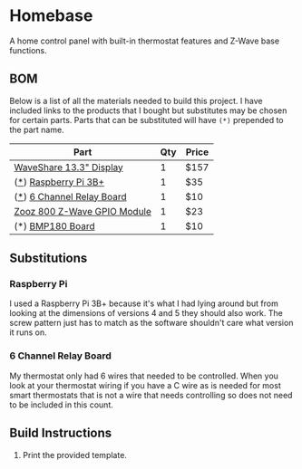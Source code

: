 # Homebase

A home control panel with built-in thermostat features and Z-Wave base
functions.

## BOM

Below is a list of all the materials needed to build this project. I have
included links to the products that I bought but substitutes may be chosen for
certain parts. Parts that can be substituted will have `(*)` prepended to the
part name.

| Part                                                                                                 | Qty | Price |
| ---------------------------------------------------------------------------------------------------- | --- | ----- |
| [WaveShare 13.3" Display](https://www.waveshare.com/13.3inch-dsi-lcd.htm)                            | 1   | $157  |
| ([\*](#raspberry-pi)) [Raspberry Pi 3B+](https://www.pishop.us/product/raspberry-pi-3-model-b-plus/) | 1   | $35   |
| ([\*](#6-channel-relay-board)) [6 Channel Relay Board](https://a.co/d/0NnzUo6)                       | 1   | $10   |
| [Zooz 800 Z-Wave GPIO Module](https://a.co/d/3nAOChq)                                                | 1   | $23   |
| (\*) [BMP180 Board](https://a.co/d/gI1moHX)                                                          | 1   | $10   |

## Substitutions

### Raspberry Pi

I used a Raspberry Pi 3B+ because it's what I had lying around but from looking
at the dimensions of versions 4 and 5 they should also work. The screw pattern
just has to match as the software shouldn't care what version it runs on.

### 6 Channel Relay Board

My thermostat only had 6 wires that needed to be controlled. When you look at
your thermostat wiring if you have a C wire as is needed for most smart
thermostats that is not a wire that needs controlling so does not need to be
included in this count.

## Build Instructions

1. Print the provided template.
